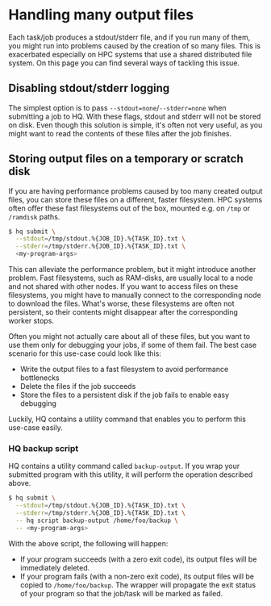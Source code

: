 # Handling many output files
Each task/job produces a stdout/stderr file, and if you run many of them, you might run into problems
caused by the creation of so many files. This is exacerbated especially on HPC systems that use a shared distributed
file system. On this page you can find several ways of tackling this issue.

## Disabling stdout/stderr logging
The simplest option is to pass `--stdout=none`/`--stderr=none` when submitting a job to HQ. With these flags, stdout
and stderr will not be stored on disk. Even though this solution is simple, it's often not very useful, as you might
want to read the contents of these files after the job finishes.

## Storing output files on a temporary or scratch disk
If you are having performance problems caused by too many created output files, you can store these files on a different,
faster filesystem. HPC systems often offer these fast filesystems out of the box, mounted e.g. on `/tmp` or `/ramdisk`
paths.

```bash
$ hq submit \
  --stdout=/tmp/stdout.%{JOB_ID}.%{TASK_ID}.txt \
  --stderr=/tmp/stderr.%{JOB_ID}.%{TASK_ID}.txt \
  <my-program-args>
```

This can alleviate the performance problem, but it might introduce another problem. Fast filesystems, such as RAM-disks,
are usually local to a node and not shared with other nodes. If you want to access files on these filesystems, you might
have to manually connect to the corresponding node to download the files. What's worse, these filesystems are often not
persistent, so their contents might disappear after the corresponding worker stops.

Often you might not actually care about all of these files, but you want to use them only for debugging your jobs, if
some of them fail. The best case scenario for this use-case could look like this:

- Write the output files to a fast filesystem to avoid performance bottlenecks
- Delete the files if the job succeeds
- Store the files to a persistent disk if the job fails to enable easy debugging

Luckily, HQ contains a utility command that enables you to perform this use-case easily.

### HQ backup script
HQ contains a utility command called `backup-output`. If you wrap your submitted program with this utility, it will
perform the operation described above.

```bash
$ hq submit \
  --stdout=/tmp/stdout.%{JOB_ID}.%{TASK_ID}.txt \
  --stderr=/tmp/stderr.%{JOB_ID}.%{TASK_ID}.txt \
  -- hq script backup-output /home/foo/backup \
  -- <my-program-args>
```

With the above script, the following will happen:

- If your program succeeds (with a zero exit code), its output files will be immediately deleted.
- If your program fails (with a non-zero exit code), its output files will be copied to `/home/foo/backup`. The wrapper
  will propagate the exit status of your program so that the job/task will be marked as failed.
